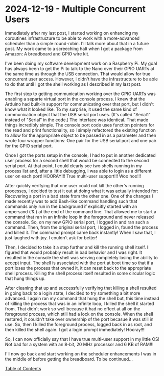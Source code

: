 # 2024-12-19 - Multiple Concurrent Users

Immediately after my last post, I started working on enhancing my coroutines infrastructure to be able to work with a more-advanced scheduler than a simple round-robin.  I'll talk more about that in a future post.  My work came to a screeching halt when I got a package from Amazon:  A breadboard and GPIO wire kit.

I've been doing my software development work on a Raspberry Pi.  My goal has always been to get the Pi to talk to the Nano over their GPIO UARTs at the same time as through the USB connection.  That would allow for true concurrent user access.  However, I didn't have the infrastructure to be able to do that until I got the shell working as I described in my last post.

The first step to getting communication working over the GPIO UARTs was enabling a separte virtual port in the console process.  I knew that the Arduino had built-in support for communicating over that port, but I didn't know what it looked like.  To my surprise, it used the same kind of communication object that the USB serial port uses.  (It's called "Serial1" instead of "Serial" in the code.)  The interface was identical.  That made things incredibly simple.  The console port code uses function pointers for the read and print functionality, so I simply refactored the existing function to allow for the appropriate object to be passed in as a parameter and then wrote four wrapper functions:  One pair for the USB serial port and one pair for the GPIO serial port.

Once I got the ports setup in the console, I had to put in another dedicated user process for a second shell that would be connected to the second serial port.  At that point, I could clearly see two shells running in my process list and, after a little debugging, I was able to login as a different user on each port!  HOORAY!!!  True multi-user support!!!  Woo hoo!!!

After quickly verifying that one user could not kill the other's running processes, I decided to test it out at doing what it was actually intended for:  Recovering a port in a bad state from the other one.  One of the changes I made recently was to add Bash-like command handling such that commands only run in the background if explicitly started with an ampersand ('&') at the end of the command line.  That allowed me to start a command that ran in an infinite loop in the foreground and never released the console.  So, on my new GPIO serial port, I logged in and ran such a command.  Then, from the original serial port, I logged in, found the process and killed it.  The command prompt came back instantly!  When I saw that, I just laughed with joy.  I couldn't ask for better!

Then, I decided to take it a step further and kill the running shell itself.  I figured that would probably result in bad behavior and I was right.  It resulted in the console the shell was serving completely losing the ability to accept input.  The shell is associated with the port at boot time so that if a port loses the process that owned it, it can reset back to the appropriate shell process.  Killing the shell process itself resulted in some circular logic that hung things up.

After cleaning that up and successfully verifying that killing a shell resulted in going back to a login state, I decided to try something a bit more advanced.  I again ran my command that hung the shell but, this time instead of killing the process that was in an infinite loop, I killed the shell it started from.  That didn't work so well because it had no effect at all on the foreground process, which still had a lock on the console.  When the shell restared, it couldn't take over ownership of the port becasue it was still in use.  So, then I killed the foreground process, logged back in as root, and then killed the shell again.  I got a login prompt immediately!  Hooray!!!

So, I can now officially say that I have true multi-user support in my little OS!  Not bad for a system with an 8-bit, 20 MHz processor and 6 KB of RAM!!!

I'll now go back and start working on the scheduler enhancements I was in the middle of before getting the breadboard.  To be continued...

[Table of Contents](.)
